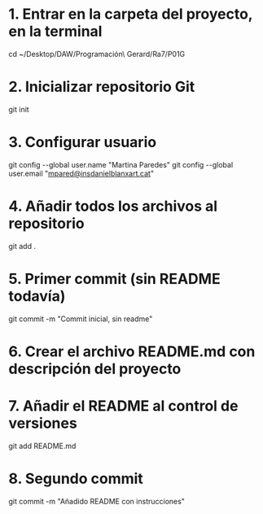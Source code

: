 # 1. Entrar en la carpeta del proyecto, en la terminal
cd ~/Desktop/DAW/Programación\ Gerard/Ra7/P01G

# 2. Inicializar repositorio Git
git init

# 3. Configurar usuario 
git config --global user.name "Martina Paredes"
git config --global user.email "mpared@insdanielblanxart.cat"

# 4. Añadir todos los archivos al repositorio
git add .

# 5. Primer commit (sin README todavía)
git commit -m "Commit inicial, sin readme"

# 6. Crear el archivo README.md con descripción del proyecto 

# 7. Añadir el README al control de versiones
git add README.md

# 8. Segundo commit
git commit -m "Añadido README con instrucciones"
